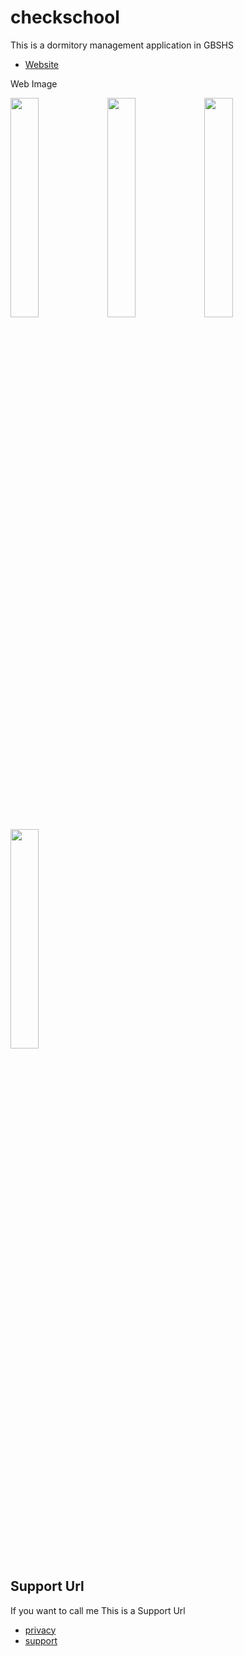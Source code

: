 # checkschool

This is a dormitory management application in GBSHS
- [Website](https://checkingbs.codemagic.app)

Web Image

<img src = "https://user-images.githubusercontent.com/77566805/147450812-b452c350-1e6e-49be-ba8b-dcc125812406.png" width="30%" height="30%">
<img src = "https://user-images.githubusercontent.com/77566805/147450817-63b94a31-326d-41c6-a0c5-6ee3b2d3024a.png" width="30%" height="30%">
<img src = "https://user-images.githubusercontent.com/77566805/147450820-80b1a33a-87ab-471e-aba6-683c3c181f6d.png" width="30%" height="30%">
<img src = "https://user-images.githubusercontent.com/77566805/147450821-7cf7252a-98e0-45b6-9be8-138274013ee5.png" width="30%" height="30%">

## Support Url
If you want to call me This is a Support Url

- [privacy](https://github.com/gondnetom/FrenchVocaPrivacyPolicy)
- [support](https://sites.google.com/view/checkingbs/%ED%99%88)
